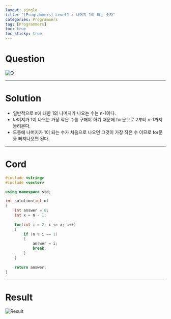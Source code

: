```yaml
---
layout: single
title: "[Programmers] Level1 : 나머지 1이 되는 숫자"
categories: Programmers
tag: [Programmers]
toc: true
toc_sticky: true
---
```


# Question
![Q](https://user-images.githubusercontent.com/97664446/189672555-8903c7ba-e4e4-492c-8583-fe08a2ebf970.PNG)

***

# Solution
- 일반적으로 n에 대한 1의 나머지가 나오는 수는 n-1이다.
- 나머지가 1이 나오는 가장 작은 수를 구해야 하기 때문에 for문으로 2부터 n-1까지 돌려본다.
- 도중에 나머지가 1이 되는 수가 처음으로 나오면 그것이 가장 작은 수 이므로 for문을 빠져나오면 된다.

***

# Cord
```c++
#include <string>
#include <vector>

using namespace std;

int solution(int n) 
{
    int answer = 0;
    int x = n - 1;
    
    for(int i = 2; i <= x; i++)
    {
        if (n % i == 1)
        {
            answer = i;
            break;
        }
    }
    
    return answer;
}
```

***

# Result
![Result](https://user-images.githubusercontent.com/97664446/189672550-88aa1571-6b4f-4517-be85-fce6292c907e.PNG)